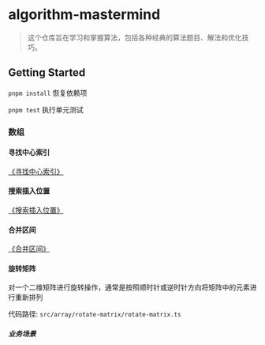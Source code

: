 # algorithm-mastermind
> 这个仓库旨在学习和掌握算法，包括各种经典的算法题目、解法和优化技巧。

## Getting Started

`pnpm install` 恢复依赖项

`pnpm test` 执行单元测试

### 数组

#### 寻找中心索引

[《寻找中心索引》](https://www.yuque.com/aiden-0wweb/ahvz3x/ycp5vsr6l0t8fp16?singleDoc#)

#### 搜索插入位置

[《搜索插入位置》](https://www.yuque.com/aiden-0wweb/ahvz3x/grnmtywvv3w9yz25?singleDoc#)

#### 合并区间

[《合并区间》](https://www.yuque.com/aiden-0wweb/ahvz3x/ggl7nwf11qwy61a6?singleDoc#)

#### 旋转矩阵

对一个二维矩阵进行旋转操作，通常是按照顺时针或逆时针方向将矩阵中的元素进行重新排列

代码路径: `src/array/rotate-matrix/rotate-matrix.ts`

##### 业务场景

